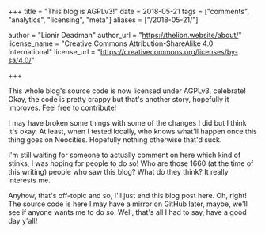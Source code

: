 +++
title = "This blog is AGPLv3!"
date = 2018-05-21
tags = ["comments", "analytics", "licensing", "meta"]
aliases = ["/2018-05-21/"]

author = "Lionir Deadman"
author_url = "https://thelion.website/about/"
license_name = "Creative Commons Attribution-ShareAlike 4.0 International"
license_url = "https://creativecommons.org/licenses/by-sa/4.0/"

+++

This whole blog's source code is now licensed under AGPLv3, celebrate! Okay, the code is pretty crappy but that's another story, hopefully it improves. Feel free to contribute!
<!--more-->

I may have broken some things with some of the changes I did but I think it's okay. At least, when I tested locally, who knows what'll happen once this thing goes on Neocities. Hopefully nothing otherwise that'd suck.

I'm still waiting for someone to actually comment on here which kind of stinks, I was hoping for people to do so! Who are those 1660 (at the time of this writing) people who saw this blog? What do they think? It really interests me.

Anyhow, that's off-topic and so, I'll just end this blog post here. Oh, right! The source code is here I may have a mirror on GitHub later, maybe, we'll see if anyone wants me to do so. Well, that's all I had to say, have a good day y'all!

